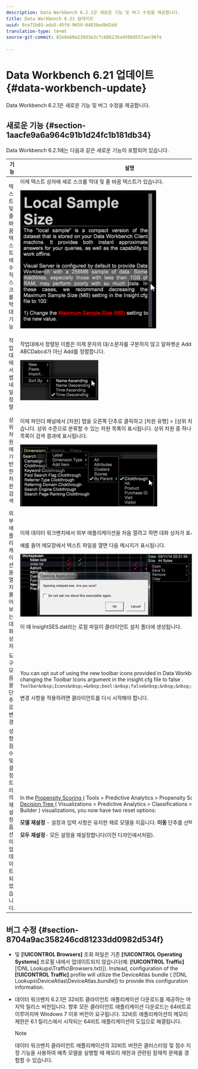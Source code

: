 ```yaml
---
description: Data Workbench 6.2.1은 새로운 기능 및 버그 수정을 제공합니다.
title: Data Workbench 6.21 업데이트
uuid: 0ce71b03-ada5-45fd-9659-0403bedbd2dd
translation-type: tm+mt
source-git-commit: 82e8eb0e239d3e3c7c686236a459bd557aec96fe

---
```



# Data Workbench 6.21 업데이트{#data-workbench-update}

Data Workbench 6.2.1은 새로운 기능 및 버그 수정을 제공합니다.

## 새로운 기능 {#section-1aacfe9a6a964c91b1d24fc1b181db34}

Data Workbench 6.2.1에는 다음과 같은 새로운 기능이 포함되어 있습니다.

<table id="table_E28A6D31E7D941F7A0C2048F0F0F7838"> 
 <thead> 
  <tr> 
   <th colname="col1" class="entry"> 기능 </th> 
   <th colname="col2" class="entry"> 설명 </th> 
  </tr> 
 </thead>
 <tbody> 
  <tr> 
   <td colname="col1"> 텍스트 및 줄바꿈 텍스트에 수직 스크롤 막대 기능 </td> 
   <td colname="col2"> 이제 텍스트 상자에 세로 스크롤 막대 및 줄 바꿈 텍스트가 있습니다. <p> <img placement="break" id="image_73F372819A2D4FB292402AC13E5196B9" src="assets/scroll_bar.png" /> </p> </td> 
  </tr> 
  <tr> 
   <td colname="col1"> 작업대에서 썸네일 정렬 </td> 
   <td colname="col2"> 작업대에서 정렬된 이름은 이제 문자의 대/소문자를 구분하지 않고 알파벳순 Add를 정렬하고 ABCDabcd가 아닌 Add를 정렬합니다. <p> <img placement="break" id="image_DD98A3BEC0EC44EB82D877238F02F588" src="assets/sort_by_621.png" /> </p> </td> 
  </tr> 
  <tr> 
   <td colname="col1"> 상위 차원에 기반한 차원 검색 </td> 
   <td colname="col2"> <p>이제 파인더 패널에서 [차원] 탭을 오른쪽 단추로 클릭하고 [차원 유형] &gt; [상위 차원별]을 선택할 수 있습니다. 상위 수준으로 분류할 수 있는 차원 목록이 표시됩니다. 상위 차원 중 하나를 선택하면 하위 차원 목록이 검색 결과에 표시됩니다. </p> <img placement="break" id="image_9C74DDC5FC0448F5A039B97CE7DAD420" src="assets/dim_parent_621.png" /> </td> 
  </tr> 
  <tr> 
   <td colname="col1"> 외부 애플리케이션을 열 지 물어보는 대화 상자 </td> 
   <td colname="col2"> <p>이제 데이터 워크벤치에서 외부 애플리케이션을 처음 열려고 하면 대화 상자가 표시됩니다. </p> <p>예를 들어 메모장에서 텍스트 파일을 열면 다음 메시지가 표시됩니다. </p> <img placement="break" id="image_B4F2EB65B8ED4A5F97BF627E41F6E3E8" src="assets/open_exe_621.png" /> <p>이 때 <span class="filepath">InsightSES.dat</span>라는 로컬 파일이 클라이언트 설치 폴더에 생성됩니다. </p> </td> 
  </tr> 
  <tr> 
   <td colname="col1"> 도구 모음을 단추로 변경 </td> 
   <td colname="col2"> You can opt out of using the new toolbar icons provided in Data Workbench 6.2. by changing the <span class="filepath"> Toolbar Icons </span> argument in the <span class="filepath"> insight.cfg </span> file to <span class="filepath"> false </span>. <code> Toolbar&amp;nbsp;Icons&amp;nbsp;=&amp;nbsp;bool:&amp;nbsp;false&amp;nbsp;&amp;nbsp;&amp;nbsp;&amp;nbsp;&amp;nbsp;&amp;nbsp; </code> <p>변경 사항을 적용하려면 클라이언트를 다시 시작해야 합니다. </p> </td> 
  </tr> 
  <tr> 
   <td colname="col1"> 성향 점수 및 결정 트리의 재설정 옵션이 업데이트되었습니다. </td> 
   <td colname="col2"> In the <a href="https://docs.adobe.com/content/help/en/data-workbench/using/client/analysis-visualizations/visitor-propensity/c-visitor-propensity.html" format="http" scope="external"> Propensity Scoring </a> ( <span class="filepath"> Tools &gt; Predictive Analytics &gt; Propensity Score </span>) and the <a href="https://docs.adobe.com/content/help/en/data-workbench/using/client/analysis-visualizations/decision-trees/c-decision-trees.html" format="http" scope="external"> Decision Tree </a> ( <span class="filepath"> Visualizations &gt; Predictive Analytics &gt; Classifications &gt; Decision Tree Builder </span>) visualizations, you now have two reset options: <p><b>모델 재설정</b> - 설정과 입력 사항은 유지한 채로 모델을 지웁니다. <b>이동</b> 단추를 선택 가능하게 합니다. </p> <p><b>모두 재설정</b>- 모든 설정을 재설정합니다(이전 디자인에서처럼). </p> </td> 
  </tr> 
 </tbody> 
</table>

## 버그 수정 {#section-8704a9ac358246cd81233dd0982d534f}

* 및 **[!UICONTROL Browsers]** 조회 파일은 기존 **[!UICONTROL Operating Systems]** 프로필 내에서 업데이트되지 않습니다(예: **[!UICONTROL Traffic]** [!DNL Lookups\Traffic\Browsers.txt)]). Instead, configuration of the **[!UICONTROL Traffic]** profile will utilize the DeviceAtlas bundle ( [!DNL Lookups\DeviceAtlas\DeviceAtlas.bundle]) to provide this configuration information.
* 데이터 워크벤치 6.2.1은 32비트 클라이언트 애플리케이션 다운로드를 제공하는 마지막 릴리스 버전입니다. 향후 모든 클라이언트 애플리케이션 다운로드는 64비트로 이루어지며 Windows 7 이후 버전이 요구됩니다. 32비트 애플리케이션의 메모리 제한은 6.1 릴리스에서 시작되는 64비트 애플리케이션의 도입으로 해결됩니다.

   >[!NOTE]
   >
   >데이터 워크벤치 클라이언트 애플리케이션의 32비트 버전은 클러스터링 및 점수 지정 기능을 사용하여 예측 모델을 실행할 때 메모리 제한과 관련된 잠재적 문제를 경험할 수 있습니다.


